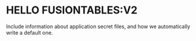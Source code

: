 # HELLO FUSIONTABLES:V2


Include information about application secret files, and how we automatically write a default one.